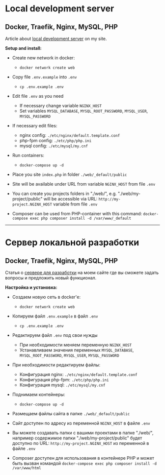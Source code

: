 # **Local development server**
## **Docker, Traefik, Nginx, MySQL, PHP**


Article about [local development server](https://mpolr.ru/blog/post/31) on my site.

**Setup and install:**

* Create new network in docker:
    - `docker network create web`

* Copy file `.env.example` into `.env`
    - `cp .env.example .env`

* Edit file `.env` as you need
    - If necessary change variable `NGINX_HOST`
    - Set variables `MYSQL_DATABASE`, `MYSQL_ROOT_PASSWORD`, `MYSQL_USER`, `MYSQL_PASSWORD`

* If necessary edit files:
    - nginx config: `./etc/nginx/default.template.conf`
    - php-fpm config: `./etc/php/php.ini`
    - mysql config: `./etc/mysql/my.cnf`

* Run containers:
    - `docker-compose up -d`

* Place you site `index.php` in folder `./web/_default/public`

* Site will be available under URL from variable `NGINX_HOST` from file `.env`

* You can create you projects folders in "./web/", e.g. "./web/my-project/public" will be accessible via URL: `http://my-project.NGINX_HOST` variable from file `.env`

* Composer can be used from PHP-container with this command: `docker-compose exec php composer install -d /var/www/_default`

---

# **Сервер локальной разработки**
## **Docker, Traefik, Nginx, MySQL, PHP**

Статья о [сервере для разработки](https://mpolr.ru/blog/post/31) на моем сайте где вы сможете задать вопросы и предложить новый функционал.

**Настройка и установка:**

* Создаем новую сеть в docker'е:
    - `docker network create web`

* Копируем файл `.env.example` в файл `.env`
    - `cp .env.example .env`

* Редактируем файл `.env` под свои нужды
    - При необходимости меняем переменную `NGINX_HOST`
    - Устанавливаем значения переменных `MYSQL_DATABASE`, `MYSQL_ROOT_PASSWORD`, `MYSQL_USER`, `MYSQL_PASSWORD`

* При необходимости редактируем файлы:
    - Конфигурация nginx: `./etc/nginx/default.template.conf`
    - Конфигурация php-fpm: `./etc/php/php.ini`
    - Конфигурация mysql: `./etc/mysql/my.cnf`

* Поднимаем контейнеры:
    - `docker-compose up -d`

* Размещаем файлы сайта в папке `./web/_default/public`

* Сайт доступен по адресу из переменной `NGINX_HOST` в файле `.env`

* Вы можете создавать папки с вашими проектами в папке "./web/", например содержимое папки "./web/my-project/public" будет доступно по URL: `http://my-project.NGINX_HOST` из переменной в файле `.env`

* Composer доступен для использования в контейнере PHP и может быть вызван командой `docker-compose exec php composer install -d /var/www/html`